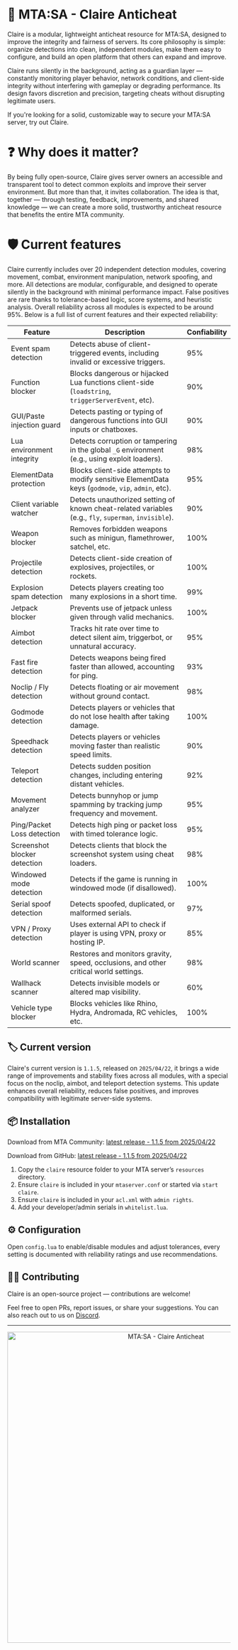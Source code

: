 
# **🔰 MTA:SA - Claire Anticheat**

Claire is a modular, lightweight anticheat resource for MTA:SA, designed to improve the integrity and fairness of servers. Its core philosophy is simple: organize detections into clean, independent modules, make them easy to configure, and build an open platform that others can expand and improve.

Claire runs silently in the background, acting as a guardian layer — constantly monitoring player behavior, network conditions, and client-side integrity without interfering with gameplay or degrading performance. Its design favors discretion and precision, targeting cheats without disrupting legitimate users.

If you're looking for a solid, customizable way to secure your MTA:SA server, try out Claire.

# **❓ Why does it matter?**

By being fully open-source, Claire gives server owners an accessible and transparent tool to detect common exploits and improve their server environment. But more than that, it invites collaboration. The idea is that, together — through testing, feedback, improvements, and shared knowledge — we can create a more solid, trustworthy anticheat resource that benefits the entire MTA community.

# **🛡️ Current features**

Claire currently includes over 20 independent detection modules, covering movement, combat, environment manipulation, network spoofing, and more. All detections are modular, configurable, and designed to operate silently in the background with minimal performance impact. False positives are rare thanks to tolerance-based logic, score systems, and heuristic analysis. Overall reliability across all modules is expected to be around 95%. Below is a full list of current features and their expected reliability:

| Feature                      | Description                                                                                             | Confiability |
|-----------------------------|---------------------------------------------------------------------------------------------------------|--------------|
| Event spam detection         | Detects abuse of client-triggered events, including invalid or excessive triggers.                     | 95%          |
| Function blocker             | Blocks dangerous or hijacked Lua functions client-side (`loadstring`, `triggerServerEvent`, etc).       | 90%          |
| GUI/Paste injection guard    | Detects pasting or typing of dangerous functions into GUI inputs or chatboxes.                         | 90%          |
| Lua environment integrity    | Detects corruption or tampering in the global `_G` environment (e.g., using exploit loaders).           | 98%          |
| ElementData protection       | Blocks client-side attempts to modify sensitive ElementData keys (`godmode`, `vip`, `admin`, etc).      | 95%          |
| Client variable watcher      | Detects unauthorized setting of known cheat-related variables (e.g., `fly`, `superman`, `invisible`).   | 90%          |
| Weapon blocker               | Removes forbidden weapons such as minigun, flamethrower, satchel, etc.                                  | 100%         |
| Projectile detection         | Detects client-side creation of explosives, projectiles, or rockets.                                   | 100%         |
| Explosion spam detection     | Detects players creating too many explosions in a short time.                                          | 99%          |
| Jetpack blocker              | Prevents use of jetpack unless given through valid mechanics.                                          | 100%         |
| Aimbot detection             | Tracks hit rate over time to detect silent aim, triggerbot, or unnatural accuracy.                     | 95%          |
| Fast fire detection          | Detects weapons being fired faster than allowed, accounting for ping.                                 | 93%          |
| Noclip / Fly detection       | Detects floating or air movement without ground contact.                                               | 98%          |
| Godmode detection            | Detects players or vehicles that do not lose health after taking damage.                              | 100%         |
| Speedhack detection          | Detects players or vehicles moving faster than realistic speed limits.                                | 90%          |
| Teleport detection           | Detects sudden position changes, including entering distant vehicles.                                | 92%          |
| Movement analyzer            | Detects bunnyhop or jump spamming by tracking jump frequency and movement.                            | 95%          |
| Ping/Packet Loss detection   | Detects high ping or packet loss with timed tolerance logic.                                           | 95%          |
| Screenshot blocker detection | Detects clients that block the screenshot system using cheat loaders.                                 | 98%          |
| Windowed mode detection      | Detects if the game is running in windowed mode (if disallowed).                                      | 100%         |
| Serial spoof detection       | Detects spoofed, duplicated, or malformed serials.                                                    | 97%          |
| VPN / Proxy detection        | Uses external API to check if player is using VPN, proxy or hosting IP.                               | 85%          |
| World scanner                | Restores and monitors gravity, speed, occlusions, and other critical world settings.                   | 98%          |
| Wallhack scanner             | Detects invisible models or altered map visibility.                                                   | 60%          |
| Vehicle type blocker         | Blocks vehicles like Rhino, Hydra, Andromada, RC vehicles, etc.                                       | 100%         |

## **🏷️ Current version**

Claire's current version is `1.1.5`, released on `2025/04/22`, it brings a wide range of improvements and stability fixes across all modules, with a special focus on the noclip, aimbot, and teleport detection systems. This update enhances overall reliability, reduces false positives, and improves compatibility with legitimate server-side systems.

## **📦 Installation**

Download from MTA Community: [latest release - 1.1.5 from 2025/04/22](https://community.multitheftauto.com/index.php?p=resources&s=details&id=18996)

Download from GitHub: [latest release - 1.1.5 from 2025/04/22](https://github.com/erknneto/mtasa-claire-anticheat/releases/tag/1.1.5)

1. Copy the `claire` resource folder to your MTA server’s `resources` directory.
2. Ensure `claire` is included in your `mtaserver.conf` or started via `start claire`.
3. Ensure `claire` is included in your `acl.xml` with `admin rights`.
4. Add your developer/admin serials in `whitelist.lua`.

## **⚙️ Configuration**

Open `config.lua` to enable/disable modules and adjust tolerances, every setting is documented with reliability ratings and use recommendations.

## **👨‍💻 Contributing**

Claire is an open-source project — contributions are welcome!

Feel free to open PRs, report issues, or share your suggestions. You can also reach out to us on [Discord](https://discord.gg/6Pk3Bt4da6).

---

<p align="center">
  <img src="https://i.imgur.com/Q5ixtO8.png" alt="MTA:SA - Claire Anticheat" width="700">
</p>
